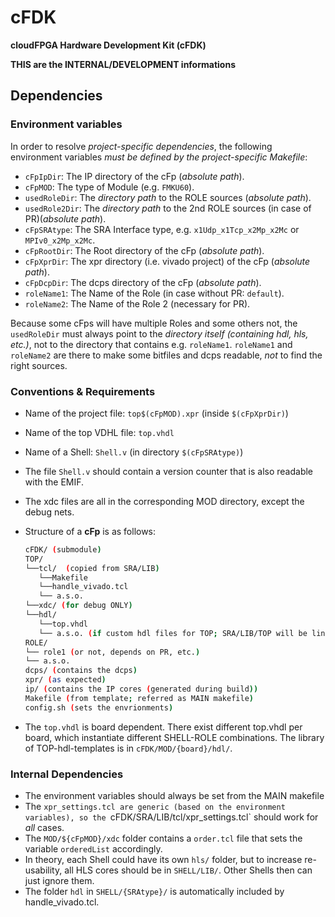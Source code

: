 cFDK
================
**cloudFPGA Hardware Development Kit (cFDK)**


**THIS are the INTERNAL/DEVELOPMENT informations**

Dependencies
------------------

### Environment variables

In order to resolve *project-specific dependencies*, the following environment variables *must be defined by the project-specific Makefile*:

* `cFpIpDir`:    The IP directory of the cFp (*absolute path*). 
* `cFpMOD`:      The type of Module (e.g. `FMKU60`).
* `usedRoleDir`:    The *directory path* to the ROLE sources (*absolute path*).
* `usedRole2Dir`:   The *directory path* to the 2nd ROLE sources (in case of PR)(*absolute path*). 
* `cFpSRAtype`:  The SRA Interface type, e.g. `x1Udp_x1Tcp_x2Mp_x2Mc` or `MPIv0_x2Mp_x2Mc`.
* `cFpRootDir`:    The Root directory of the cFp (*absolute path*). 
* `cFpXprDir`:    The xpr directory (i.e. vivado project) of the cFp (*absolute path*). 
* `cFpDcpDir`:    The dcps directory of the cFp (*absolute path*). 
* `roleName1`:    The Name of the Role (in case without PR: `default`).
* `roleName2`:    The Name of the Role 2 (necessary for PR).


Because some cFps will have multiple Roles and some others not, the `usedRoleDir` must always point to the *directory itself (containing hdl, hls, etc.)*, not to the directory that contains e.g. `roleName1`. 
`roleName1` and `roleName2` are there to make some bitfiles and dcps readable, *not* to find the right sources. 


### Conventions & Requirements

* Name of the project file: `top$(cFpMOD).xpr` (inside `$(cFpXprDir)`)
* Name of the top VDHL file: `top.vhdl`
* Name of a Shell: `Shell.v` (in directory `$(cFpSRAtype)`)
* The file `Shell.v` should contain a version counter that is also readable with the EMIF.
* The xdc files are all in the corresponding MOD directory, except the debug nets.
* Structure of a **cFp** is as follows:
    ```bash
    cFDK/ (submodule)
    TOP/
    └──tcl/  (copied from SRA/LIB)
       └──Makefile
       └──handle_vivado.tcl 
       └── a.s.o.
    └──xdc/ (for debug ONLY)
    └──hdl/
       └──top.vhdl
       └── a.s.o. (if custom hdl files for TOP; SRA/LIB/TOP will be linked)
    ROLE/
    └── role1 (or not, depends on PR, etc.)
    └── a.s.o.
    dcps/ (contains the dcps)
    xpr/ (as expected)
    ip/ (contains the IP cores (generated during build))
    Makefile (from template; referred as MAIN makefile)
    config.sh (sets the envrionments)
    ```

* The `top.vhdl` is board dependent. There exist different top.vhdl per board, which instantiate different SHELL-ROLE combinations. The library of TOP-hdl-templates is in `cFDK/MOD/{board}/hdl/`.

### Internal Dependencies

* The environment variables should always be set from the MAIN makefile
* The `xpr_settings.tcl are generic (based on the environment variables), so the `cFDK/SRA/LIB/tcl/xpr_settings.tcl` should work for *all* cases. 
* The `MOD/${cFpMOD}/xdc` folder contains a `order.tcl` file that sets the variable `orderedList` accordingly.
* In theory, each Shell could have its own `hls/` folder, but to increase re-usability, all HLS cores should be in `SHELL/LIB/`. Other Shells then can just ignore them. 
* The folder `hdl` in `SHELL/{SRAtype}/` is automatically included by handle_vivado.tcl. 



